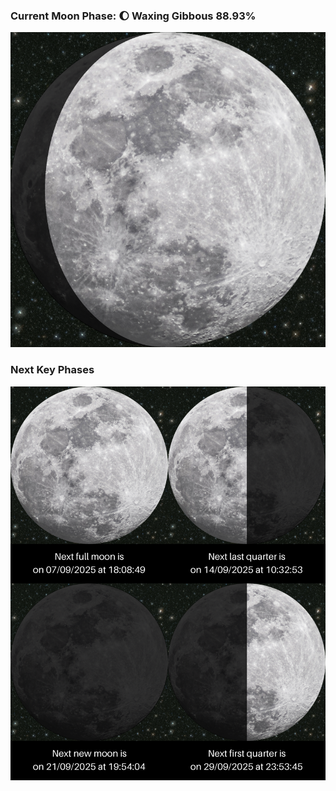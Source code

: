 ### Current Moon Phase: 🌔 Waxing Gibbous 88.93%
![Moon Phase](moonphase.png)
### Next Key Phases
![Gallery](gallery.png)